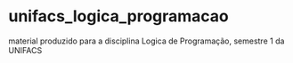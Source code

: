 # unifacs_logica_programacao
material produzido para a disciplina Logica de Programação, semestre 1 da UNIFACS
